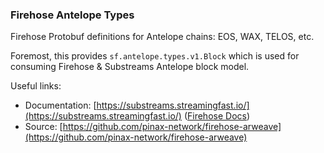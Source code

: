 ### Firehose Antelope Types

Firehose Protobuf definitions for Antelope chains: EOS, WAX, TELOS, etc.

Foremost, this provides `sf.antelope.types.v1.Block` which is used for consuming Firehose & Substreams Antelope block model.

Useful links:
- Documentation: [https://substreams.streamingfast.io/](https://substreams.streamingfast.io/) ([Firehose Docs](https://firehose.streamingfast.io/))
- Source: [https://github.com/pinax-network/firehose-arweave](https://github.com/pinax-network/firehose-arweave)